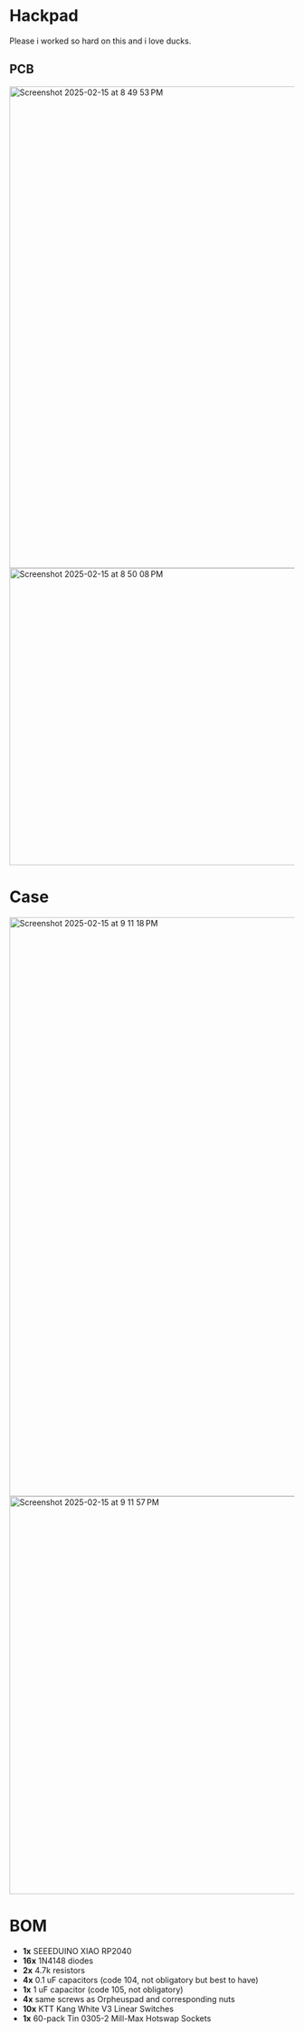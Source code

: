 # Hackpad
Please i worked so hard on this and i love ducks.
## PCB
<img width="851" alt="Screenshot 2025-02-15 at 8 49 53 PM" src="https://github.com/user-attachments/assets/19a21693-1a4a-4bdf-9ec0-dd24336888c7" />
<img width="525" alt="Screenshot 2025-02-15 at 8 50 08 PM" src="https://github.com/user-attachments/assets/be647d5d-5e07-46a6-8020-f97ef0104476" />

# Case
<img width="1023" alt="Screenshot 2025-02-15 at 9 11 18 PM" src="https://github.com/user-attachments/assets/1ac1f29c-e3a1-426b-97fa-cc0345391212" />
<img width="703" alt="Screenshot 2025-02-15 at 9 11 57 PM" src="https://github.com/user-attachments/assets/82cb438f-4a5c-4492-9516-e5e3bb0331fb" />

# BOM
- **1x** SEEEDUINO XIAO RP2040
- **16x** 1N4148 diodes
- **2x** 4.7k resistors
- **4x** 0.1 uF capacitors (code 104, not obligatory but best to have)
- **1x** 1 uF capacitor (code 105, not obligatory)
- **4x** same screws as Orpheuspad and corresponding nuts
- **10x** KTT Kang White V3 Linear Switches
- **1x** 60-pack Tin 0305-2 Mill-Max Hotswap Sockets
